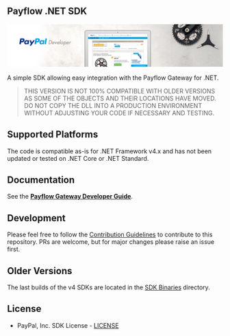 Payflow .NET SDK  
----------------
![Homepage](../homepage.jpg)

A simple SDK allowing easy integration with the Payflow Gateway for .NET.

> THIS VERSION IS NOT 100%  COMPATIBLE WITH OLDER VERSIONS AS SOME OF THE OBJECTS AND THEIR LOCATIONS HAVE MOVED. 
DO NOT COPY THE DLL INTO A PRODUCTION ENVIRONMENT WITHOUT ADJUSTING YOUR CODE IF NECESSARY AND TESTING.

## Supported Platforms
The code is compatible as-is for .NET Framework v4.x and has not been updated or tested on .NET Core or .NET Standard.

## Documentation
See the [**Payflow Gateway Developer Guide**](https://developer.paypal.com/docs/payflow/integration-guide/).

## Development
Please feel free to follow the [Contribution Guidelines](./CONTRIBUTING.md) to contribute to this repository. PRs are welcome, but for major changes please raise an issue first.

## Older Versions
The last builds of the v4 SDKs are located in the [SDK Binaries](https://github.com/paypal/payflow-gateway/tree/master/SDK%20Binaries/) directory.

## License
* PayPal, Inc. SDK License - [LICENSE](https://github.com/paypal/payflow-gateway/blob/master/LICENSE)
